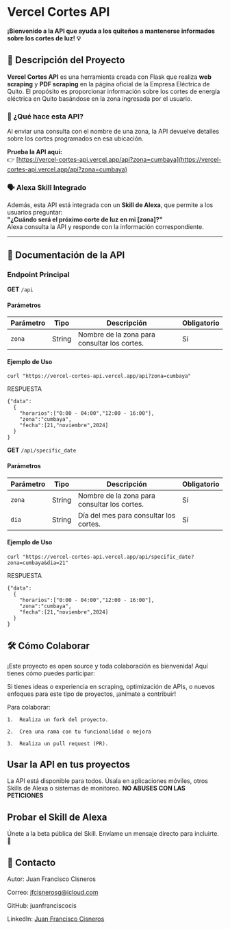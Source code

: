 # Vercel Cortes API

**¡Bienvenido a la API que ayuda a los quiteños a mantenerse informados sobre los cortes de luz! 💡**

## 🚀 Descripción del Proyecto

**Vercel Cortes API** es una herramienta creada con Flask que realiza **web scraping** y **PDF scraping** en la página oficial de la Empresa Eléctrica de Quito. El propósito es proporcionar información sobre los cortes de energía eléctrica en Quito basándose en la zona ingresada por el usuario.

### 🧐 ¿Qué hace esta API?

Al enviar una consulta con el nombre de una zona, la API devuelve detalles sobre los cortes programados en esa ubicación.

**Prueba la API aquí:**  
👉 [https://vercel-cortes-api.vercel.app/api?zona=cumbaya](https://vercel-cortes-api.vercel.app/api?zona=cumbaya)

### 🗣️ Alexa Skill Integrado

Además, esta API está integrada con un **Skill de Alexa**, que permite a los usuarios preguntar:  
**"¿Cuándo será el próximo corte de luz en mi [zona]?"**  
Alexa consulta la API y responde con la información correspondiente.

---

## 📄 Documentación de la API

### Endpoint Principal

**GET** `/api`  

#### Parámetros

| Parámetro | Tipo   | Descripción                                  | Obligatorio |
|-----------|--------|----------------------------------------------|-------------|
| `zona`    | String | Nombre de la zona para consultar los cortes. | Sí          |

#### Ejemplo de Uso
 
```curl "https://vercel-cortes-api.vercel.app/api?zona=cumbaya" ```


RESPUESTA


```
{"data":
  {
    "horarios":["0:00 - 04:00","12:00 - 16:00"],
    "zona":"cumbaya",
    "fecha":[21,"noviembre",2024]
  }
}
```

**GET** `/api/specific_date`

#### Parámetros

| Parámetro | Tipo   | Descripción                                  | Obligatorio |
|-----------|--------|----------------------------------------------|-------------|
| `zona`    | String | Nombre de la zona para consultar los cortes. | Sí          |
| `dia`     | String | Día del mes para consultar los cortes.       | Sí          |

#### Ejemplo de Uso
 
```curl "https://vercel-cortes-api.vercel.app/api/specific_date?zona=cumbaya&dia=21" ```

RESPUESTA
```
{"data":
  {
    "horarios":["0:00 - 04:00","12:00 - 16:00"],
    "zona":"cumbaya",
    "fecha":[21,"noviembre",2024]
  }
}
```


## 🛠️ Cómo Colaborar

¡Este proyecto es open source y toda colaboración es bienvenida! Aquí tienes cómo puedes participar:

Si tienes ideas o experiencia en scraping, optimización de APIs, o nuevos enfoques para este tipo de proyectos, ¡anímate a contribuir!

Para colaborar:

	1.	Realiza un fork del proyecto.
 
	2.	Crea una rama con tu funcionalidad o mejora
 
	3.	Realiza un pull request (PR).


## Usar la API en tus proyectos

La API está disponible para todos. Úsala en aplicaciones móviles, otros Skills de Alexa o sistemas de monitoreo. **NO ABUSES CON LAS PETICIONES**

## Probar el Skill de Alexa

Únete a la beta pública del Skill.
Envíame un mensaje directo para incluirte. 🙌

## 📧 Contacto

Autor: Juan Francisco Cisneros

Correo: jfcisnerosg@icloud.com

GitHub: juanfranciscocis

LinkedIn: [Juan Francisco Cisneros](www.linkedin.com/in/juanfranciscocisneros)


 





